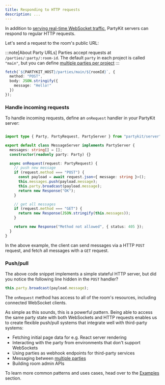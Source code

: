 ```yaml
---
title: Responding to HTTP requests
description: ...
---
```


In addition to [serving real-time WebSocket traffic](../building-a-real-time-websocket-server/), PartyKit servers can respond to regular HTTP requests.

Let's send a request to the room's public URL:

:::note[About Party URLs]
Parties accept requests at `/parties/:party/:room-id`. The default `party` in each project is called `"main"`, but you can define [multiple parties per project](../using-multiple-parties-per-project/)
:::


```ts
fetch(`${PARTYKIT_HOST}/parties/main/${roomId}`, { 
  method: "POST", 
  body: JSON.stringify({
    message: "Hello!"
  })
});
```


### Handle incoming requests

To handle incoming requests, define an `onRequest` handler in your PartyKit server:
```ts

import type { Party, PartyRequest, PartyServer } from "partykit/server";

export default class MessageServer implements PartyServer {
  messages: string[] = [];
  constructor(readonly party: Party) {}

  async onRequest(request: PartyRequest) {
    // push new message
    if (request.method === "POST") {
      const payload = await request.json<{ message: string }>();
      this.messages.push(payload.message);
      this.party.broadcast(payload.message);
      return new Response("OK");
    }

    // get all messages
    if (request.method === "GET") {
      return new Response(JSON.stringify(this.messages));
    }

    return new Response("Method not allowed", { status: 405 });
  }
}
```

In the above example, the client can send messages via a HTTP `POST` request, and fetch all messages with a `GET` request. 

### Push/pull

The above code snippet implements a simple stateful HTTP server, but did you notice the following line hidden in the `POST` handler?

```ts
this.party.broadcast(payload.message);
```

The `onRequest` method has access to all of the room's resources, including connected WebSocket clients. 

As simple as this sounds, this is a powerful pattern. Being able to access the same party state with both WebSockets and HTTP requests enables us to create flexible push/pull systems that integrate well with third-party systems:

- Fetching initial page data for e.g. React server rendering
- Interacting with the party from environments that don't support WebSockets
- Using parties as webhook endpoints for third-party services
- Messaging between [multiple parties](./using-multiple-parties-per-project/)
- Building room admin APIs

To learn more common patterns and uses cases, head over to the [Examples](../../examples/all-examples/) section.
